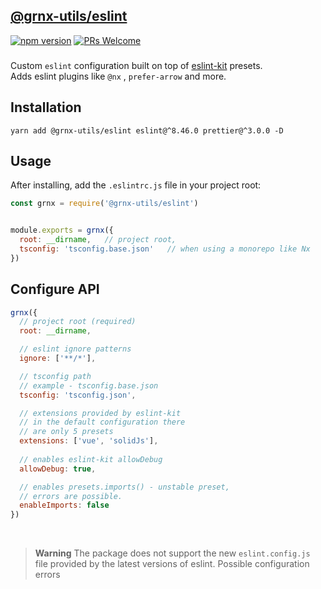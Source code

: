 ## [@grnx-utils/eslint](https://github.com/Gearonix/grnx-utils/edit/master/packages/eslint)
[![npm version](https://img.shields.io/npm/v/@grnx-utils/eslint.svg?style=flat)](https://www.npmjs.com/package/@grnx-utils/eslint)  [![PRs Welcome](https://img.shields.io/badge/PRs-welcome-brightgreen.svg)](https://reactjs.org/docs/how-to-contribute.html#your-first-pull-request) <br/>
<h3></h3>

Custom `eslint` configuration built on top of [eslint-kit](https://github.com/eslint-kit/eslint-kit) presets. <br/>
Adds eslint plugins like `@nx` , `prefer-arrow` and more.

## Installation

```
yarn add @grnx-utils/eslint eslint@^8.46.0 prettier@^3.0.0 -D
```

## Usage
After installing, add the `.eslintrc.js` file in your project root:
```js
const grnx = require('@grnx-utils/eslint')


module.exports = grnx({
  root: __dirname,   // project root,
  tsconfig: 'tsconfig.base.json'   // when using a monorepo like Nx
})

```

## Configure API

```js
grnx({
  // project root (required)
  root: __dirname,

  // eslint ignore patterns
  ignore: ['**/*'],

  // tsconfig path
  // example - tsconfig.base.json
  tsconfig: 'tsconfig.json',

  // extensions provided by eslint-kit
  // in the default configuration there
  // are only 5 presets
  extensions: ['vue', 'solidJs'],
  
  // enables eslint-kit allowDebug
  allowDebug: true,

  // enables presets.imports() - unstable preset,
  // errors are possible.
  enableImports: false
})
```
<br/>

> **Warning**
> The package does not support the new `eslint.config.js` <br/>
> file provided by the latest versions of eslint. Possible configuration errors
